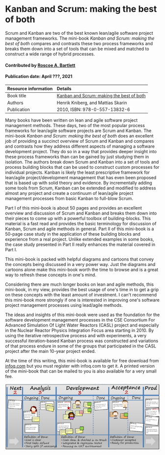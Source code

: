 # Kanban and Scrum: making the best of both

<!--deck text start-->
Scrum and Kanban are two of the best known lean/agile software project management frameworks.
The mini-book *Kanban and Scrum: making the best of both* compares and contrasts these two process frameworks and breaks them down into a set of tools that can be mixed and matched to construct a wide range of hybrid processes.
<!--deck text end-->

#### Contributed by [Roscoe A. Bartlett](https://github.com/bartlettroscoe)

#### Publication date: April ???, 2021


Resource information | Details 
:--- | :--- 
Book title  | [Kanban and Scrum: making the best of both](https://www.infoq.com/minibooks/kanban-scrum-minibook/)
Authors | Henrik Kniberg, and Mattias Skarin
Publication | 2010, ISBN: 978-0-557-13832-6

Many books have been written on lean and agile software project management methods.
These days, two of the most popular process frameworks for lean/agile software projects are Scrum and Kanban.
The mini-book *Kanban and Scrum: making the best of both* does an excellent job of providing a succinct overview of Scrum and Kanban and compares and contrasts how they address different aspects of managing a software development project.
They do so in a way that provides deeper insight into these process frameworks than can be gained by just studying them in isolation.
The authors break down Scrum and Kanban into a set of tools and process building blocks that can be used to construct custom processes for individual projects.
Kanban is likely the least prescriptive framework for lean/agile project/development management that has even been proposed that is based up with solid theory and evidence.
By incrementally adding some tools from Scrum, Kanban can be extended and modified to address almost any project and create a continuum of lean/agile project management processes from basic Kanban to full-blow Scrum.

Part I of this mini-book is about 50 pages and provides an excellent overview and discussion of Scrum and Kanban and breaks them down into their pieces to come up with a powerful toolbox of building-blocks.
This material is a fast read and provides the basic terminology for discussion of Kanban, Scrum and agile methods in general.
Part II of this mini-book is a 50-page case study in the application of these building blocks and experience from a real project.
Unlike extended examples in some books, the case study presented in Part II really enhances the material covered in Part I.

This mini-book is packed with helpful diagrams and cartoons that convey the concepts being discussed in a very power way.
Just the diagrams and cartoons alone make this mini-book worth the time to browse and is a great way to refresh these concepts in one's mind.

Considering there are much longer books on lean and agile methods, this mini-book, in my view, provides the best usage of one's time in to get a grip on these concepts with the least amount of investment.
I can't recommend this mini-book more strongly if one is interested in improving one's software project management processes using lead/agile methods.

The ideas and insights of this mini-book were used as the foundation for the software development management processes in the CSE Consortium For Advanced Simulation Of Light Water Reactors (CASL) project and especially in the Nuclear Reactor Physics Integration Focus area  starting in 2010.
By using the iterative retrospective process and with experiments, a very successful iteration-based Kanban process was constructed and variations of that process endure in some of the groups that participated in the CASL project after the main 10-year project ended.

At the time of this writing, this mini-book is available for free download from [infoq.com](https://www.infoq.com/mini-books/kanban-scrum-mini-book/) but you must register with infoq.com to get it.
A printed version of the mini-book that can be mailed to you is also available for a very small fee.

<img src='https://github.com/betterscientificsoftware/images/raw/master/KanbanAndScrumMakingTheBestOfBoth.png' class='logo' />


<!---
Publish: preview
Pinned: no
RSS update: ???
Topics: Software process improvement, Software engineering, Requirements, Issue tracking, Strategies for more effective teams
--->


<!--
LocalWords:  mini-book
-->
